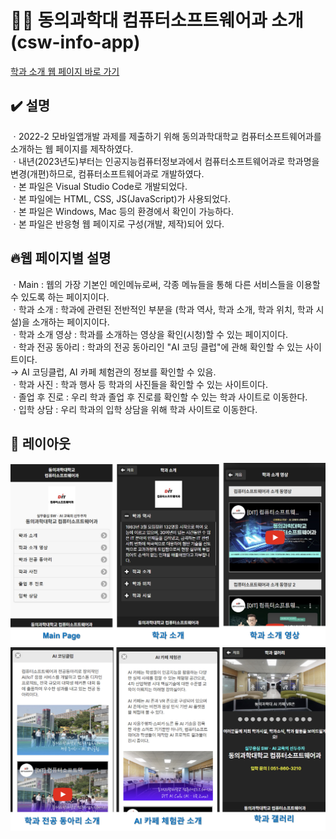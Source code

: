 # 👨‍💻 동의과학대 컴퓨터소프트웨어과 소개 (csw-info-app)

[학과 소개 웹 페이지 바로 가기](https://SeulJaeHyuk.github.io/csw-info-app/) <br>

## ✔️ 설명
ㆍ2022-2 모바일앱개발 과제를 제출하기 위해 동의과학대학교 컴퓨터소프트웨어과를 소개하는 웹 페이지를 제작하였다. <br>
ㆍ내년(2023년도)부터는 인공지능컴퓨터정보과에서 컴퓨터소프트웨어과로 학과명을 변경(개편)하므로, 컴퓨터소프트웨어과로 개발하였다. <br>
ㆍ본 파일은 Visual Studio Code로 개발되었다. <br>
ㆍ본 파일에는 HTML, CSS, JS(JavaScript)가 사용되었다. <br>
ㆍ본 파일은 Windows, Mac 등의 환경에서 확인이 가능하다. <br>
ㆍ본 파일은 반응형 웹 페이지로 구성(개발, 제작)되어 있다. <br>

## 🔥웹 페이지별 설명
ㆍMain : 웹의 가장 기본인 메인메뉴로써, 각종 메뉴들을 통해 다른 서비스들을 이용할 수 있도록 하는 페이지이다. <br>
ㆍ학과 소개 : 학과에 관련된 전반적인 부분을 (학과 역사, 학과 소개, 학과 위치, 학과 시설)을 소개하는 페이지이다. <br>
ㆍ학과 소개 영상 : 학과를 소개하는 영상을 확인(시청)할 수 있는 페이지이다. <br>
ㆍ학과 전공 동아리 : 학과의 전공 동아리인 "AI 코딩 클럽"에 관해 확인할 수 있는 사이트이다. <br>
     → AI 코딩클럽, AI 카페 체험관의 정보를 확인할 수 있음. <br>
ㆍ학과 사진 : 학과 행사 등 학과의 사진들을 확인할 수 있는 사이트이다. <br>
ㆍ졸업 후 진로 : 우리 학과 졸업 후 진로를 확인할 수 있는 학과 사이트로 이동한다. <br>
ㆍ입학 상담 : 우리 학과의 입학 상담을 위해 학과 사이트로 이동한다.


## 📱 레이아웃
![레이아웃](https://github.com/SeulJaeHyuk/csw-info-app/blob/main/image/main.jpg) <br>
![레이아웃](https://github.com/SeulJaeHyuk/csw-info-app/blob/main/image/main2.jpg)
